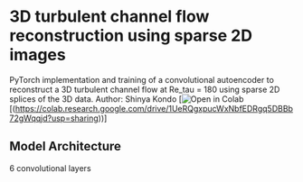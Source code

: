 # 3D turbulent channel flow reconstruction using sparse 2D images 
PyTorch implementation and training of a convolutional autoencoder to reconstruct a 3D turbulent channel flow at Re_tau = 180 using sparse 2D splices of the 3D data.
Author: Shinya Kondo
[![Open in Colab](https://colab.research.google.com/assets/colab-badge.svg)[(https://colab.research.google.com/drive/1UeRQgxpucWxNbfEDRgq5DBBb72gWqqjd?usp=sharing))]<br>



## Model Architecture
6 convolutional layers
